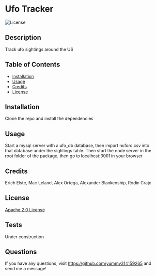 
  # Ufo Tracker 
  ![License](https://img.shields.io/badge/License-Apache%202.0-blue.svg)

  ## Description
  
  Track ufo sightings around the US
  
  ## Table of Contents
  
  - [Installation](#installation)
  - [Usage](#usage)
  - [Credits](#credits)
  - [License](#license)
  
  ## Installation
  
  Clone the repo and install the dependencies
  
  ## Usage
  
  Start a mysql server with a ufo_db database, then import nuforc.csv into that database under the sightings table. Then start the node server in the root folder of the package, then go to localhost:3001 in your browser
  
  ## Credits
  
  Erich Elste, Mac Leland, Alex Ortega, Alexander Blankenship, Rodin Grajo
  
  ## License

  [Apache 2.0 License](https://opensource.org/licenses/Apache-2.0)

  ## Tests
  
  Under construction
  
  ## Questions
  If you have any questions, visit https://github.com/yummy314159265 and send me a message!
